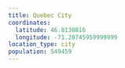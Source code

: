 ```yaml
---
title: Quebec City
coordinates:
  latitude: 46.8130816
  longitude: -71.20745959999999
location_type: city
population: 549459
---
```

